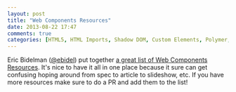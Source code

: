 ```yaml
---
layout: post
title: "Web Components Resources"
date: 2013-08-22 17:47
comments: true
categories: [HTML5, HTML Imports, Shadow DOM, Custom Elements, Polymer, Template, Web Components]
---
```


Eric Bidelman ([@ebidel](http://twitter.com/ebidel)) put together [a great list of Web Components Resources](https://gist.github.com/ebidel/6314025). It's nice to have it all in one place because it sure can get confusing hoping around from spec to article to slideshow, etc. If you have more resources make sure to do a PR and add them to the list!